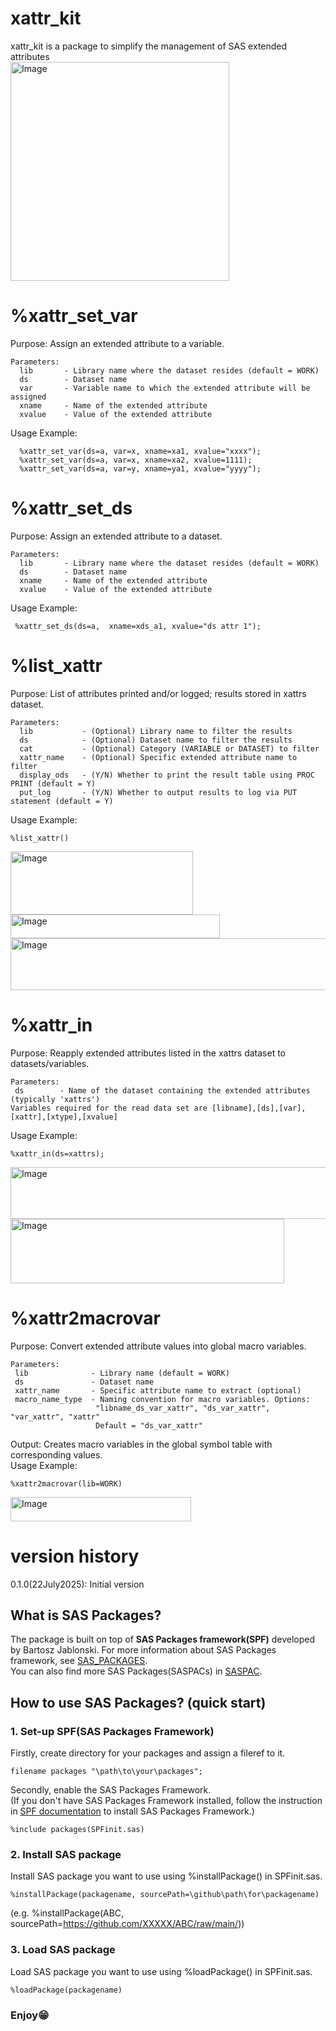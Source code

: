 # xattr_kit
xattr_kit is a package to simplify the management of SAS extended attributes  
<img width="350" height="350" alt="Image" src="https://github.com/user-attachments/assets/77301605-27e7-4e1b-b0ae-0b3d1dfc255f" /> 

# %xattr_set_var
Purpose:        Assign an extended attribute to a variable.
~~~text  
Parameters:
  lib       - Library name where the dataset resides (default = WORK)
  ds        - Dataset name
  var       - Variable name to which the extended attribute will be assigned
  xname     - Name of the extended attribute
  xvalue    - Value of the extended attribute
~~~
 Usage Example:
~~~sas  
  %xattr_set_var(ds=a, var=x, xname=xa1, xvalue="xxxx");
  %xattr_set_var(ds=a, var=x, xname=xa2, xvalue=1111);
  %xattr_set_var(ds=a, var=y, xname=ya1, xvalue="yyyy");
~~~

# %xattr_set_ds
Purpose:        Assign an extended attribute to a dataset.
~~~text
Parameters:
  lib       - Library name where the dataset resides (default = WORK)
  ds        - Dataset name
  xname     - Name of the extended attribute
  xvalue    - Value of the extended attribute
~~~
 Usage Example:
~~~sas
 %xattr_set_ds(ds=a,  xname=xds_a1, xvalue="ds attr 1");
~~~

# %list_xattr
 Purpose:       List of attributes printed and/or logged; results stored in xattrs dataset.
 ~~~text
 Parameters:
   lib           - (Optional) Library name to filter the results
   ds            - (Optional) Dataset name to filter the results
   cat           - (Optional) Category (VARIABLE or DATASET) to filter
   xattr_name    - (Optional) Specific extended attribute name to filter
   display_ods   - (Y/N) Whether to print the result table using PROC PRINT (default = Y)
   put_log       - (Y/N) Whether to output results to log via PUT statement (default = Y)
~~~
 Usage Example:
 ~~~sas
 %list_xattr()
~~~
<img width="292" height="101" alt="Image" src="https://github.com/user-attachments/assets/db2fed44-8692-4bd9-aaa2-d6b18d19aa7e" />
<br>
<img width="335" height="38" alt="Image" src="https://github.com/user-attachments/assets/5d96267a-1fb7-48e4-85e7-07d1c049c9ed" />
<br>
<img width="514" height="83" alt="Image" src="https://github.com/user-attachments/assets/ef838b81-22eb-4beb-ba30-dc841260419a" />
<br>

# %xattr_in
Purpose:        Reapply extended attributes listed in the xattrs dataset to datasets/variables.
 ~~~text
Parameters:
  ds        - Name of the dataset containing the extended attributes (typically 'xattrs')
Variables required for the read data set are [libname],[ds],[var],[xattr],[xtype],[xvalue]
~~~
Usage Example:
~~~sas
%xattr_in(ds=xattrs);
~~~
<img width="514" height="83" alt="Image" src="https://github.com/user-attachments/assets/ef838b81-22eb-4beb-ba30-dc841260419a" />
<br>
<img width="438" height="103" alt="Image" src="https://github.com/user-attachments/assets/96244bea-d64a-4d13-98c9-d087da143cbf" />

# %xattr2macrovar
Purpose:        Convert extended attribute values into global macro variables.
 ~~~text
Parameters:
  lib              - Library name (default = WORK)
  ds               - Dataset name
  xattr_name       - Specific attribute name to extract (optional)
  macro_name_type  - Naming convention for macro variables. Options:
                    "libname_ds_var_xattr", "ds_var_xattr", "var_xattr", "xattr"
                    Default = "ds_var_xattr"
~~~
Output:         Creates macro variables in the global symbol table with corresponding values. <br>
 Usage Example:
~~~sas
%xattr2macrovar(lib=WORK)
~~~
<img width="289" height="39" alt="Image" src="https://github.com/user-attachments/assets/44041d05-5e81-433a-836e-e3fca03204de" />

# version history
0.1.0(22July2025): Initial version

## What is SAS Packages?  
The package is built on top of **SAS Packages framework(SPF)** developed by Bartosz Jablonski.
For more information about SAS Packages framework, see [SAS_PACKAGES](https://github.com/yabwon/SAS_PACKAGES).  
You can also find more SAS Packages(SASPACs) in [SASPAC](https://github.com/SASPAC).

## How to use SAS Packages? (quick start)
### 1. Set-up SPF(SAS Packages Framework)
Firstly, create directory for your packages and assign a fileref to it.
~~~sas      
filename packages "\path\to\your\packages";
~~~
Secondly, enable the SAS Packages Framework.  
(If you don't have SAS Packages Framework installed, follow the instruction in [SPF documentation](https://github.com/yabwon/SAS_PACKAGES/tree/main/SPF/Documentation) to install SAS Packages Framework.)  
~~~sas      
%include packages(SPFinit.sas)
~~~  
### 2. Install SAS package  
Install SAS package you want to use using %installPackage() in SPFinit.sas.
~~~sas      
%installPackage(packagename, sourcePath=\github\path\for\packagename)
~~~
(e.g. %installPackage(ABC, sourcePath=https://github.com/XXXXX/ABC/raw/main/))  
### 3. Load SAS package  
Load SAS package you want to use using %loadPackage() in SPFinit.sas.
~~~sas      
%loadPackage(packagename)
~~~
### Enjoy😁
